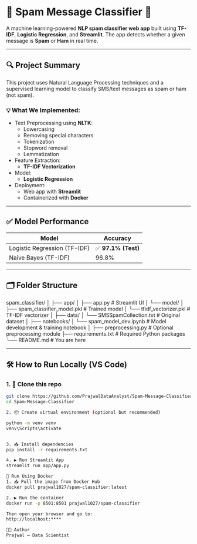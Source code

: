 # 📩 Spam Message Classifier 🚀

A machine learning-powered **NLP spam classifier web app** built using **TF-IDF**, **Logistic Regression**, and **Streamlit**. The app detects whether a given message is **Spam** or **Ham** in real time.

---

## 🔍 Project Summary

This project uses Natural Language Processing techniques and a supervised learning model to classify SMS/text messages as spam or ham (not spam).

### 💡 What We Implemented:
- Text Preprocessing using **NLTK**:
  - Lowercasing
  - Removing special characters
  - Tokenization
  - Stopword removal
  - Lemmatization
- Feature Extraction:
  - **TF-IDF Vectorization**
- Model:
  - **Logistic Regression**
- Deployment:
  - Web app with **Streamlit**
  - Containerized with **Docker**

---

## ✅ Model Performance

| Model              | Accuracy  |
|-------------------|-----------|
| Logistic Regression (TF-IDF) | ✅ **97.1% (Test)** |
| Naive Bayes (TF-IDF)         | 96.8%              |

---

## 🗂️ Folder Structure

spam_classifier/
│
├── app/
│ ├── app.py # Streamlit UI
│ └── model/
│ ├── spam_classifier_model.pkl # Trained model
│ └── tfidf_vectorizer.pkl # TF-IDF vectorizer
│
├── data/
│ └── SMSSpamCollection.txt # Original dataset
│
├── notebooks/
│ └── spam_model_dev.ipynb # Model development & training notebook
│
├── preprocessing.py # Optional preprocessing module
├── requirements.txt # Required Python packages
└── README.md # You are here


---

## 🛠️ How to Run Locally (VS Code)

### 1. 🔁 Clone this repo
```bash
git clone https://github.com/PrajwalDataAnalyst/Spam-Message-Classifier.git
cd Spam-Message-Classifier

2. 📦 Create virtual environment (optional but recommended)

python -m venv venv
venv\Scripts\activate


3. 📥 Install dependencies
pip install -r requirements.txt

4. ▶️ Run Streamlit App
streamlit run app/app.py

🐳 Run Using Docker
1. 📥 Pull the image from Docker Hub
docker pull prajwal1027/spam-classifier:latest

2. ▶️ Run the container
docker run -p 8501:8501 prajwal1027/spam-classifier

Then open your browser and go to:
http://localhost:****

👨‍💻 Author
Prajwal — Data Scientist
